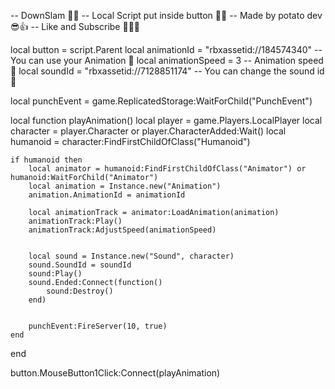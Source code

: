 -- DownSlam 💬🔥
-- Local Script put inside button 💬📝
-- Made by potato dev 😎👍
-- Like and Subscribe 🥳🥳🥳


local button = script.Parent
local animationId = "rbxassetid://184574340" -- You can use your Animation 📝
local animationSpeed = 3 -- Animation speed 📝
local soundId = "rbxassetid://7128851174" -- You can change the sound id 📝
 
local punchEvent = game.ReplicatedStorage:WaitForChild("PunchEvent")
 
local function playAnimation()
    local player = game.Players.LocalPlayer
    local character = player.Character or player.CharacterAdded:Wait()
    local humanoid = character:FindFirstChildOfClass("Humanoid")
    
    if humanoid then
        local animator = humanoid:FindFirstChildOfClass("Animator") or humanoid:WaitForChild("Animator")
        local animation = Instance.new("Animation")
        animation.AnimationId = animationId
        
        local animationTrack = animator:LoadAnimation(animation)
        animationTrack:Play()
        animationTrack:AdjustSpeed(animationSpeed)
        
        
        local sound = Instance.new("Sound", character)
        sound.SoundId = soundId
        sound:Play()
        sound.Ended:Connect(function()
            sound:Destroy()
        end)
        
       
        punchEvent:FireServer(10, true)
    end
end
 
button.MouseButton1Click:Connect(playAnimation)
